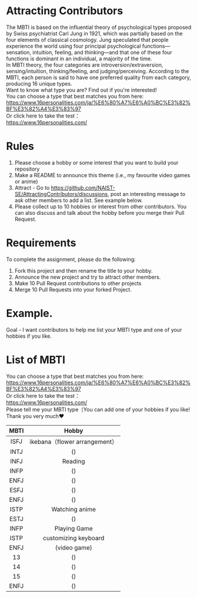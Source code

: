 # Attracting Contributors
The MBTI is based on the influential theory of psychological types proposed by Swiss psychiatrist Carl Jung in 1921, which was partially based on the four elements of classical cosmology. Jung speculated that people experience the world using four principal psychological functions—sensation, intuition, feeling, and thinking—and that one of these four functions is dominant in an individual, a majority of the time.<br>
In MBTI theory, the four categories are introversion/extraversion, sensing/intuition, thinking/feeling, and judging/perceiving. According to the MBTI, each person is said to have one preferred quality from each category, producing 16 unique types.<br>
Want to know what type you are? Find out if you're interested!<br>
You can choose a type that best matches you from here:<br>
https://www.16personalities.com/ja/%E6%80%A7%E6%A0%BC%E3%82%BF%E3%82%A4%E3%83%97<br>
Or click here to take the test：<br>
https://www.16personalities.com/<br>

# Rules

1. Please choose a hobby or some interest that you want to build your repository
2. Make a README to announce this theme (i.e., my favourite video games or anime)
3. Attract - Go to https://github.com/NAIST-SE/AttractingContributors/discussions, post an interesting message to ask other members to add a list. See example below.
4. Please collect up to 10 hobbies or interest from other contributors. You can also discuss and talk about the hobby before you merge their Pull Request.

# Requirements
To complete the assignment, please do the following:
1. Fork this project and then rename the title to your hobby. 
2. Announce the new project and try to attract other members.
3. Make 10 Pull Request contributions to other projects
4. Merge 10 Pull Requests into your forked Project.

# Example. 
Goal - I want contributors to help me list your MBTI type and one of your hobbies if you like.

# List of MBTI
You can choose a type that best matches you from here:<br>
https://www.16personalities.com/ja/%E6%80%A7%E6%A0%BC%E3%82%BF%E3%82%A4%E3%83%97<br>
Or click here to take the test：<br>
https://www.16personalities.com/<br>
Please tell me your MBTI type（You can add one of your hobbies if you like!<br>
Thank you very much❤️

| MBTI | Hobby |
|:-------:|:-------:|
| ISFJ   | ikebana（flower arrangement）   |
| INTJ   | ()   |
| INFJ   | Reading  |
| INFP   | ()   |
| ENFJ  | ()   |
| ESFJ  | ()   |
| ENFJ  | ()   |
| ISTP   | Watching anime   |
| ESTJ   | ()   |
| INFP   | Playing Game   |
| ISTP   | customizing keyboard   |
| ENFJ | (video game)   |
| 13   | ()   |
| 14   | ()   |
| 15   | ()   |
| ENFJ  | ()   |
